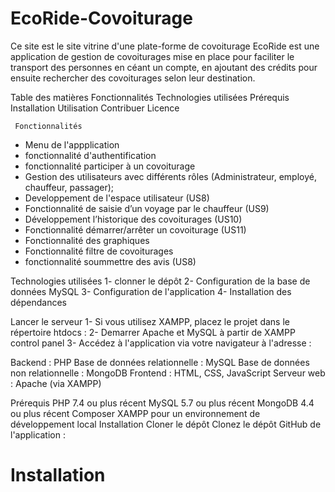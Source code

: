# EcoRide-Covoiturage
Ce site est le site vitrine d'une plate-forme de covoiturage
EcoRide est une application de gestion de covoiturages mise en place pour faciliter le transport des personnes en céant un compte, en ajoutant des crédits pour ensuite rechercher des covoiturages selon leur destination.

Table des matières
Fonctionnalités
Technologies utilisées
Prérequis
Installation
Utilisation
Contribuer
Licence

     Fonctionnalités

* Menu de l'appplication
* fonctionnalité d'authentification
* fonctionnalité participer à un covoiturage
* Gestion des utilisateurs avec différents rôles (Administrateur, employé, chauffeur, passager);
*  Developpement de l'espace utilisateur (US8)
*  Fonctionnalité de saisie d’un voyage par le chauffeur (US9)
*  Développement l’historique des covoiturages (US10)
* Fonctionnalité démarrer/arrêter un covoiturage (US11)
* Fonctionnalité des graphiques
* Fonctionnalité filtre de covoiturages
* fonctionnalité soummettre des avis (US8)

Technologies utilisées
1- clonner le dépôt
2- Configuration de la base de données MySQL
3- Configuration de l'application
4- Installation des dépendances

Lancer le serveur
1- Si vous utilisez XAMPP, placez le projet dans le répertoire htdocs :
2- Demarrer Apache et MySQL à partir de XAMPP control panel
3- Accédez à l'application via votre navigateur à l'adresse :

Backend : PHP
Base de données relationnelle : MySQL
Base de données non relationnelle : MongoDB
Frontend : HTML, CSS, JavaScript
Serveur web : Apache (via XAMPP)

Prérequis
PHP 7.4 ou plus récent
MySQL 5.7 ou plus récent
MongoDB 4.4 ou plus récent
Composer
XAMPP pour un environnement de développement local
Installation
Cloner le dépôt
Clonez le dépôt GitHub de l'application :


# Installation
